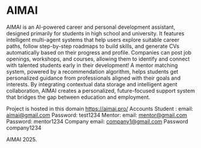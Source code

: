 # AIMAI

AIMAI is an AI-powered career and personal development assistant, designed primarily for students in high school and university. It features intelligent multi-agent systems that help users explore suitable career paths, follow step-by-step roadmaps to build skills, and generate CVs automatically based on their progress and profile. Companies can post job openings, workshops, and courses, allowing them to identify and connect with talented students early in their development! A mentor matching system, powered by a recommendation algorithm, helps students get personalized guidance from professionals aligned with their goals and interests. By integrating contextual data storage and intelligent agent collaboration, AIMAI creates a personalized, future-focused support system that bridges the gap between education and employment.

Project is hosted in this domain https://aimai.pro/
Accounts
Student : email: aimai@gmail.com   Password: test1234
Mentor:   email:  mentor@gmail.com  Password: mentor1234
Company    email:  company1@gmail.com Password company1234

AIMAI 2025.
